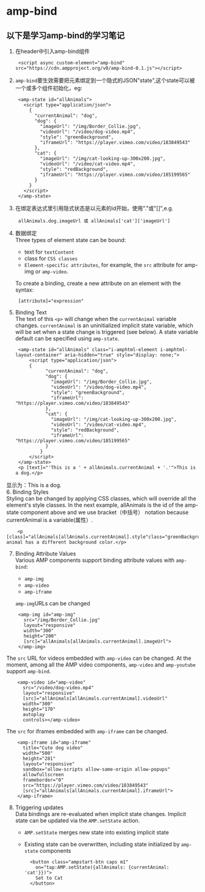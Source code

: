 # amp-bind 
## 以下是学习amp-bind的学习笔记 
1. 在header中引入amp-bind组件 
 
        <script async custom-element="amp-bind" src="https://cdn.ampproject.org/v0/amp-bind-0.1.js"></script> 

2. `amp-bind`要生效需要把元素绑定到一个隐式的JSON"state",这个state可以被一个或多个<amp-state>组件初始化，eg:
  
	    <amp-state id="allAnimals">
	      <script type="application/json">
	        {
	          "currentAnimal": "dog",
	          "dog": {
	            "imageUrl": "/img/Border_Collie.jpg",
	            "videoUrl": "/video/dog-video.mp4",
	            "style": "greenBackground",
	            "iframeUrl": "https://player.vimeo.com/video/183849543"
	          },
	          "cat": {
	            "imageUrl": "/img/cat-looking-up-300x200.jpg",
	            "videoUrl": "/video/cat-video.mp4",
	            "style": "redBackground",
	            "iframeUrl": "https://player.vimeo.com/video/185199565"
	          }
	        }
	      </script>
	    </amp-state>  
3. 在绑定表达式里引用隐式状态是以<amp-state>元素的id开始，使用"."或"[]",e.g. 
  
		allAnimals.dog.imageUrl 或 allAnimals['cat']['imageUrl']
4. 数据绑定   
	Three types of element state can be bound:  
	* text for `textContent`
	* class for `CSS classes`
	* `Element-specific attributes`, for example, the `src` attribute for amp-img or `amp-video`.  
	
	To create a binding, create a new attribute on an element with the syntax:  

		[attribute]="expression"  
  

5. Binding Text  
The text of this `<p>` will change when the `currentAnimal` variable changes. `currentAnimal` is an uninitialized implicit state variable, which will be set when a state change is triggered (see below). A state variable default can be specified using `amp-state`.  
  
		<amp-state id="allAnimals" class="i-amphtml-element i-amphtml-layout-container" aria-hidden="true" style="display: none;">
		    <script type="application/json">
		    {
		          "currentAnimal": "dog",
		          "dog": {
		            "imageUrl": "/img/Border_Collie.jpg",
		            "videoUrl": "/video/dog-video.mp4",
		            "style": "greenBackground",
		            "iframeUrl": "https://player.vimeo.com/video/183849543"
		          },
		          "cat": {
		            "imageUrl": "/img/cat-looking-up-300x200.jpg",
		            "videoUrl": "/video/cat-video.mp4",
		            "style": "redBackground",
		            "iframeUrl": "https://player.vimeo.com/video/185199565"
		          }
		        }
		    </script>
		</amp-state>
		<p [text]="'This is a ' + allAnimals.currentAnimal + '.'">This is a dog.</p>  
显示为：This is a dog.  
6. Binding Styles  
Styling can be changed by applying CSS classes, which will override all the element's style classes. In the next example, allAnimals is the id of the amp-state component above and we use bracket（中括号） notation because currentAnimal is a variable(属性）.  
  
		<p [class]="allAnimals[allAnimals.currentAnimal].style"class="greenBackground">Each animal has a different background color.</p>  
7. Binding Attribute Values  
Various AMP components support binding attribute values with `amp-bind`:
	* `amp-img`
	* `amp-video`
	* `amp-iframe`  
	  
	`amp-img`URLs can be changed  


		<amp-img id="amp-img"
		  src="/img/Border_Collie.jpg"
		  layout="responsive"
		  width="300"
		  height="200"
		  [src]="allAnimals[allAnimals.currentAnimal].imageUrl">
		</amp-img>
The `src` URL for videos embedded with `amp-video` can be changed. At the moment, among all the AMP video components, `amp-video` and `amp-youtube` support `amp-bind`.  

		<amp-video id="amp-video"
		  src="/video/dog-video.mp4"
		  layout="responsive"
		  [src]="allAnimals[allAnimals.currentAnimal].videoUrl"
		  width="300"
		  height="170"
		  autoplay
		  controls></amp-video>
The `src` for iframes embedded with `amp-iframe` can be changed.

		<amp-iframe id="amp-iframe"
		  title="Cute dog video"
		  width="500"
		  height="281"
		  layout="responsive"
		  sandbox="allow-scripts allow-same-origin allow-popups"
		  allowfullscreen
		  frameborder="0"
		  src="https://player.vimeo.com/video/183849543"
		  [src]="allAnimals[allAnimals.currentAnimal].iframeUrl">
		</amp-iframe>  
8. Triggering updates  
Data bindings are re-evaluated when implicit state changes. Implicit state can be updated via the `AMP.setState` action.
	* `AMP.setState` merges new state into existing implicit state
	* Existing state can be overwritten, including state initialized by `amp-state` components  

			<button class="ampstart-btn caps m1"
			  on="tap:AMP.setState({allAnimals: {currentAnimal: 'cat'}})">
			  Set to Cat
			</button>



